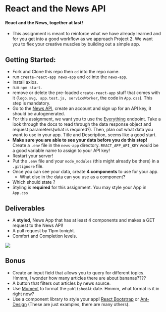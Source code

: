 # React and the News API

#### React and the News, together at last!
- This assignment is meant to reinforce what we have already learned and for you get into a good workflow as we approach Project 2. We want you to flex your creative muscles by building out a simple app.

## Getting Started:
- Fork and Clone this repo then `cd` into the repo name.
- run `create-react-app news-app` and `cd` into the `news-app`.
- Install axios.
- run `npm start`.
- remove or delete the pre-loaded `create-react-app` stuff that comes with it (`logo.svg, app.test.js, serviceWorker`, the code in `App.css`). This step is mandatory.
- Go to the [News API](https://newsapi.org/), create an account and sign up for an API key, it should be autogenerated.
- For this assignment, we want you to use the [Everything](https://newsapi.org/docs/endpoints/everything) endpoint. Take a look through the docs to read through the data response object and request parameters(what is required?). Then, plan out what data you want to use in your app. Title and Description, seems like a good start.
- **Make sure you are able to see your data before you do this step!** Create a `.env` file in the `news-app` directory. `REACT_APP_API_KEY` would be a good variable name to assign to your API key!  
- Restart your server!
- Put the `.env` file and your `node_modules` (this might already be there) in a `.gitignore` file.
- Once you can see your data, create **4 components** to use for your app.
    - What else in the data can you use as a component? 
- Which should state ?
- Styling is **required** for this assignment. You may style your App in `App.css`


## Deliverables
- A **styled**, News App that has at least 4 components and makes a GET request to the News API!
- A pull request by 11pm tonight.
- Comfort and Completion levels.


![](https://media.giphy.com/media/147JO3pIxNJ4oo/giphy.gif)


## Bonus
- Create an input field that allows you to query for different topics. Hmmm, I wonder how many articles there are about bananas????
- A button that filters out articles by news source.  
- Use [Moment](https://momentjs.com/) to format the `publishedAt` date. Hmmm, what format is it in right now?  
- Use a component library to style your app! [React Bootstrap](https://react-bootstrap.github.io/) or [Ant-Design](https://ant.design/) (These are just examples, there are many others).  

